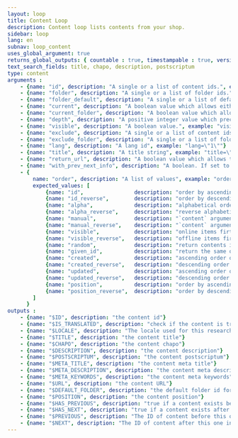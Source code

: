 ```yaml
---
layout: loop
title: Content Loop
description: Content loop lists contents from your shop.
sidebar: loop
lang: en
subnav: loop_content
uses_global_argument: true
returns_global_outputs: { countable : true, timestampable : true, versionable : true }
text_search_fields: title, chapo, description, postscriptum
type: content
arguments :
    - {name: "id", description: "A single or a list of content ids.", example: "id=\"2\", id=\"1,4,7\""}
    - {name: "folder", description: "A single or a list of folder ids.", example: "folder=\"3\", folder=\"2,5,8\""}
    - {name: "folder_default", description: "A single or a list of default folder ids allowing to retrieve all content having this parameter as default folder.", example: "folder_default=\"2\", folder_default=\"1,4,7\""}
    - {name: "current", description: "A boolean value which allows either to exclude current content from results either to match only this content", example: "current=\"yes\""}
    - {name: "current_folder", description: "A boolean value which allows either to exclude current folder contents from results either to match only current folder contents. If a content is in multiple folders whose one is current it will not be excluded if current_folder=\"false\" but will be included if current_folder=\"yes\"", example: "current_folder=\"yes\""}
    - {name: "depth", description: "A positive integer value which precise how many subfolder levels will be browse. Will not be consider if folder parameter is not set.", example: "depth=\"2\"", default: "1"}
    - {name: "visible", description: "A boolean value.", example: "visible=\"no\"", default: "yes"}
    - {name: "exclude", description: "A single or a list of content ids.", example: "exclude=\"2\", exclude=\"1,4,7\""}
    - {name: "exclude_folder", description: "A single or a list of folder ids. If a content is in multiple folders which are not all excluded it will not be excluded.", example: "exclude_folder=\"2\", exclude_folder=\"1,4,7\""}
    - {name: "lang", description: "A lang id", example: "lang=\"1\""}
    - {name: "title", description: "A title string", example: "title=\"foo\""}
    - {name: "return_url", description: "A boolean value which allows the urls generation.", example: "return_url=\"no\"", default: "yes", from_version: "2.3"}
    - {name: "with_prev_next_info", description: "A boolean. If set to true, $PREVIOUS and $NEXT output arguments are available.", example: "with_prev_next_info=\"yes\"", default: "false"}
    - {
        name: "order", description: "A list of values", example: "order=\"random\"", default: "manual",
        expected_values: [ 
            {name: "id",                description: "order by ascending ID"},
            {name: "id_reverse",        description: "order by descending ID"},
            {name: "alpha",             description: "alphabetical order on title"},
            {name: "alpha_reverse",     description: "reverse alphabetical order on title"},
            {name: "manual",            description: "`content` argument must be set"},
            {name: "manual_reverse",    description: "`content` argument must be set"},
            {name: "visible",           description: "online items firts"},
            {name: "visible_reverse",   description: "offline items first"},                        
            {name: "random",            description: "return contents in random order"},
            {name: "given_id",          description: "return the same order received in `id` argument which therefore must be set"},
            {name: "created",           description: "ascending order on date of content creation"},
            {name: "created_reverse",   description: "descending order on date of content creation"},
            {name: "updated",           description: "ascending order on date of content update"},
            {name: "updated_reverse",   description: "descending order on date of content update"},
            {name: "position",          description: "order by ascending position, without considering a parent folder"},
            {name: "position_reverse",  description: "order by descending position, without considering a parent folder"},
        ]
      }
outputs :
    - {name: "$ID", description: "the content id"}
    - {name: "$IS_TRANSLATED", description: "check if the content is translated"}
    - {name: "$LOCALE", description: "The locale used for this research"}
    - {name: "$TITLE", description: "the content title"}
    - {name: "$CHAPO", description: "the content chapo"}
    - {name: "$DESCRIPTION", description: "the content description"}
    - {name: "$POSTSCRIPTUM", description: "the content postscriptum"}
    - {name: "$META_TITLE", description: "the content meta title"}
    - {name: "$META_DESCRIPTION", description: "the content meta description"}
    - {name: "$META_KEYWORDS", description: "the content meta keywords"}
    - {name: "$URL", description: "the content URL"}
    - {name: "$DEFAULT_FOLDER", description: "the default folder id for the current content"}
    - {name: "$POSITION", description: "the content position"}
    - {name: "$HAS_PREVIOUS", description: "true if a content exists before this one in the current folder, following contents positions. Only available if <strong>with_prev_next_info</strong> parameter is set to true"}
    - {name: "$HAS_NEXT", description: "true if a content exists after this one in the current folder, following contents positions. Only available if <strong>with_prev_next_info</strong> parameter is set to true"}
    - {name: "$PREVIOUS", description: "The ID of content before this one in the current folder, following contents positions, or null if none exists. Only available if <strong>with_prev_next_info</strong> parameter is set to true"}
    - {name: "$NEXT", description: "The ID of content after this one in the current folder, following contents positions, or null if none exists. Only available if <strong>with_prev_next_info</strong> parameter is set to true"}
---
```

